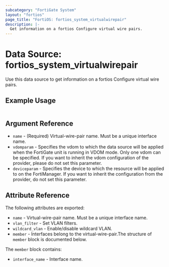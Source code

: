 ```yaml
---
subcategory: "FortiGate System"
layout: "fortios"
page_title: "FortiOS: fortios_system_virtualwirepair"
description: |-
  Get information on a fortios Configure virtual wire pairs.
---
```


# Data Source: fortios_system_virtualwirepair
Use this data source to get information on a fortios Configure virtual wire pairs.


## Example Usage

```hcl

```

## Argument Reference

* `name` - (Required) Virtual-wire-pair name. Must be a unique interface name.
* `vdomparam` - Specifies the vdom to which the data source will be applied when the FortiGate unit is running in VDOM mode. Only one vdom can be specified. If you want to inherit the vdom configuration of the provider, please do not set this parameter.
* `deviceparam` - Specifies the device to which the resource will be applied to on the FortiManager. If you want to inherit the configuration from the provider, do not set this parameter.

## Attribute Reference

The following attributes are exported:

* `name` - Virtual-wire-pair name. Must be a unique interface name.
* `vlan_filter` - Set VLAN filters.
* `wildcard_vlan` - Enable/disable wildcard VLAN.
* `member` - Interfaces belong to the virtual-wire-pair.The structure of `member` block is documented below.

The `member` block contains:

* `interface_name` - Interface name.
